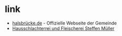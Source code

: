 # link

* [halsbrücke.de](http://xn--halsbrcke-v9a.de) - Offizielle Webseite der Gemeinde
* [Hausschlachterrei und Fleischerei Steffen Müller](https://www.openstreetmap.org/?mlat=50.97577&mlon=13.46290#map=18/50.97577/13.46289)
